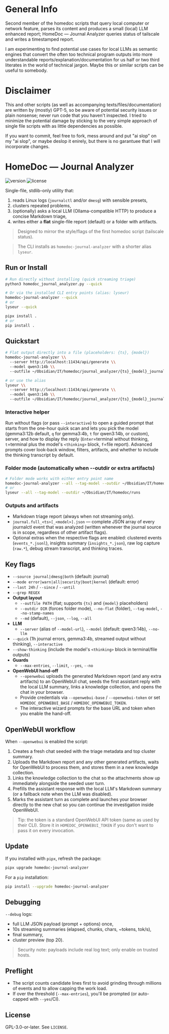 # General Info
Second member of the homedoc scripts that query local computer or network feature, parses its content and produces a small (local) LLM enhanced report; HomeDoc — Journal Analyzer queries status of tailscale and writes a timestamped report.

I am experimenting to find potential use cases for local LLMs as semantic engines that convert the often too technical program outputs into more understandable reports/explanation/documentation for us half or two third literates in the world of technical jargon. Maybe this or similar scripts can be useful to somebody.

# Disclaimer
This and other scripts (as well as accompanying texts/files/documentation) are written by (mostly) GPT-5, so be aware of potential security issues or plain nonsense; never run code that you haven't inspected. I tried to minimize the potential damage by sticking to the very simple approach of single file scripts with as little dependencies as possible.

If you want to commit, feel free to fork, mess around and put "ai slop" on my "ai slop", or maybe deslop it enirely, but there is no garantuee that I will incorporate changes.

# HomeDoc — Journal Analyzer

![version](https://img.shields.io/badge/version-0.1.1-blue.svg)
![license](https://img.shields.io/badge/license-GPLv3-blue.svg)

Single-file, stdlib-only utility that:
1) reads Linux logs (`journalctl` and/or `dmesg`) with sensible presets,
2) clusters repeated problems,
3) (optionally) asks a local LLM (Ollama-compatible HTTP) to produce a concise Markdown triage,
4) writes either a **flat** single-file report (default) or a folder with artifacts.

> Designed to mirror the style/flags of the first homedoc script (tailscale status).

> The CLI installs as `homedoc-journal-analyzer` with a shorter alias `lyseur`.

## Run or Install

```bash
# Run directly without installing (quick streaming triage)
python3 homedoc_journal_analyzer.py --quick

# Or via the installed CLI entry points (alias: lyseur)
homedoc-journal-analyzer --quick
# or
lyseur --quick
```

```bash
pipx install .
# or
pip install .
```

## Quickstart

```bash
# Flat output directly into a file (placeholders: {ts}, {model})
homedoc-journal-analyzer \\
  --server http://localhost:11434/api/generate \\
  --model qwen3:14b \\
  --outfile ~/Obsidian/IT/homedoc/journal_analyzer/{ts}_{model}_journal.md

# or use the alias
lyseur \\
  --server http://localhost:11434/api/generate \\
  --model qwen3:14b \\
  --outfile ~/Obsidian/IT/homedoc/journal_analyzer/{ts}_{model}_journal.md
```

### Interactive helper

Run without flags (or pass `--interactive`) to open a guided prompt that starts from the one-hour quick scan and lets you pick the model (gemma3:12b default, `q` for gemma3:4b, `t` for qwen3:14b, or custom), server, and how to display the reply (`Enter`=terminal without thinking, `t`=terminal plus the model's `<thinking>` block, `f`=file report). Advanced prompts cover look-back window, filters, artifacts, and whether to include the thinking transcript by default.

### Folder mode (automatically when --outdir or extra artifacts)

```bash
# Folder mode works with either entry point name
homedoc-journal-analyzer --all --tag-model --outdir ~/Obsidian/IT/homedoc/runs
# or
lyseur --all --tag-model --outdir ~/Obsidian/IT/homedoc/runs
```

### Outputs and artifacts

- Markdown triage report (always when not streaming only).
- `journal.full_<ts>[_<model>].json` — complete JSON array of every journalctl event that was analyzed (written whenever the
  journal source is in scope, regardless of other artifact flags).
- Optional extras when the respective flags are enabled: clustered events (`events_*.jsonl`), insights summary (`insights_*.json`),
  raw log capture (`raw.*`), debug stream transcript, and thinking traces.

## Key flags

- `--source journal|dmesg|both` (default: journal)
- `--mode error|warn|all|security|boot|kernel` (default: error)
- `--last 24h` / `--since` / `--until`
- `--grep REGEX`
- **Output layout**
  - `--outfile PATH` (flat; supports `{ts}` and `{model}` placeholders)
  - `--outdir DIR` (forces folder mode), `--no-flat` (folder), `--tag-model`, `--no-stamp-names`
  - `--md` (default), `--json`, `--log`, `--all`
- **LLM**
  - `--server` (alias of `--model-url`), `--model` (default: qwen3:14b), `--no-llm`
- `--quick` (1h journal errors, gemma3:4b, streamed output without thinking), `--interactive`
- `--show-thinking` (include the model's `<thinking>` block in terminal/file outputs)
- **Guards**
  - `--max-entries`, `--limit`, `--yes`, `--no`
- **OpenWebUI hand-off**
  - `--openwebui` uploads the generated Markdown report (and any extra artifacts) to an OpenWebUI chat, seeds the first assistant
    reply with the local LLM summary, links a knowledge collection, and opens the chat in your browser.
  - Provide credentials via `--openwebui-base` / `--openwebui-token` or set `HOMEDOC_OPENWEBUI_BASE` / `HOMEDOC_OPENWEBUI_TOKEN`.
  - The interactive wizard prompts for the base URL and token when you enable the hand-off.

## OpenWebUI workflow

When `--openwebui` is enabled the script:

1. Creates a fresh chat seeded with the triage metadata and top cluster summary.
2. Uploads the Markdown report and any other generated artifacts, waits for OpenWebUI to process them, and stores them in a new
   knowledge collection.
3. Links the knowledge collection to the chat so the attachments show up immediately alongside the seeded user turn.
4. Prefills the assistant response with the local LLM's Markdown summary (or a fallback note when the LLM was disabled).
5. Marks the assistant turn as complete and launches your browser directly to the new chat so you can continue the
   investigation inside OpenWebUI.

> Tip: the token is a standard OpenWebUI API token (same as used by their CLI). Store it in `HOMEDOC_OPENWEBUI_TOKEN` if you
> don't want to pass it on every invocation.

## Update

If you installed with `pipx`, refresh the package:

```bash
pipx upgrade homedoc-journal-analyzer
```

For a `pip` installation:

```bash
pip install --upgrade homedoc-journal-analyzer
```

## Debugging

`--debug` logs:
- full LLM JSON payload (prompt + options) once,
- 10s streaming summaries (elapsed, chunks, chars, ~tokens, tok/s),
- final summary,
- cluster preview (top 20).

> Security note: payloads include real log text; only enable on trusted hosts.

## Preflight

- The script counts candidate lines first to avoid grinding through millions of events and to allow capping the work load. 
- If over the threshold (`--max-entries`), you'll be prompted (or auto-capped with `--yes`/CI).

## License

GPL-3.0-or-later. See `LICENSE`.
